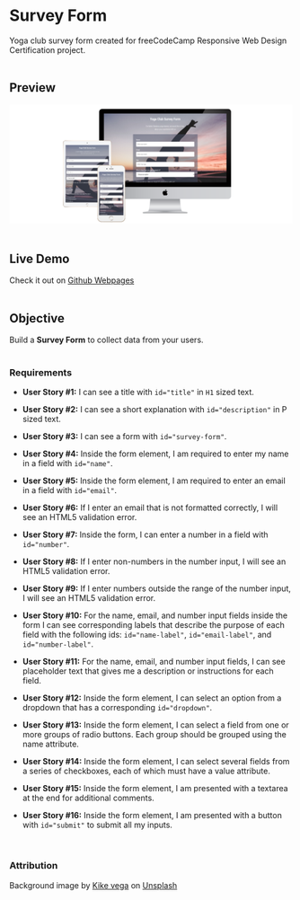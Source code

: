 # Survey Form

Yoga club survey form created for freeCodeCamp Responsive Web Design Certification project.<br>
<br>

## Preview 
![the project preview](./images/preview.png)</br>
<br>

## Live Demo 

Check it out on [Github Webpages](https://redwanhaitami.github.io/fcc-survey-form/)<br>
<br>

## Objective

Build a **Survey Form** to collect data from your users.<br>
<br>

### Requirements

- **User Story #1:** I can see a title with `id="title"` in `H1` sized text.

- **User Story #2:** I can see a short explanation with `id="description"` in P sized text.

- **User Story #3:** I can see a form with `id="survey-form"`.

- **User Story #4:** Inside the form element, I am required to enter my name in a field with `id="name"`.

- **User Story #5:** Inside the form element, I am required to enter an email in a field with `id="email"`.

- **User Story #6:** If I enter an email that is not formatted correctly, I will see an HTML5 validation error.

- **User Story #7:** Inside the form, I can enter a number in a field with `id="number"`.

- **User Story #8:** If I enter non-numbers in the number input, I will see an HTML5 validation error.

- **User Story #9:** If I enter numbers outside the range of the number input, I will see an HTML5 validation error.

- **User Story #10:** For the name, email, and number input fields inside the form I can see corresponding labels that describe the purpose of each field with the following ids: `id="name-label"`,
                     `id="email-label"`, and `id="number-label"`.

- **User Story #11:** For the name, email, and number input fields, I can see placeholder text that gives me a description or instructions for each field.

- **User Story #12:** Inside the form element, I can select an option from a dropdown that has a corresponding `id="dropdown"`.

- **User Story #13:** Inside the form element, I can select a field from one or more groups of radio buttons. Each group should be grouped using the name attribute.

- **User Story #14:** Inside the form element, I can select several fields from a series of checkboxes, each of which must have a value attribute.

- **User Story #15:** Inside the form element, I am presented with a textarea at the end for additional comments.

- **User Story #16:** Inside the form element, I am presented with a button with `id="submit"` to submit all my inputs.<br>
<br>


### Attribution 

Background image by [Kike vega](https://unsplash.com/@kikekiks) on [Unsplash](https://unsplash.com/)
